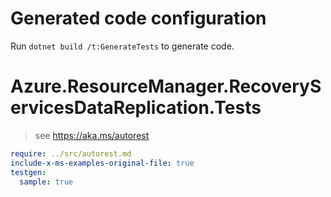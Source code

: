# Generated code configuration

Run `dotnet build /t:GenerateTests` to generate code.

# Azure.ResourceManager.RecoveryServicesDataReplication.Tests

> see https://aka.ms/autorest
``` yaml
require: ../src/autorest.md
include-x-ms-examples-original-file: true
testgen:
  sample: true
```